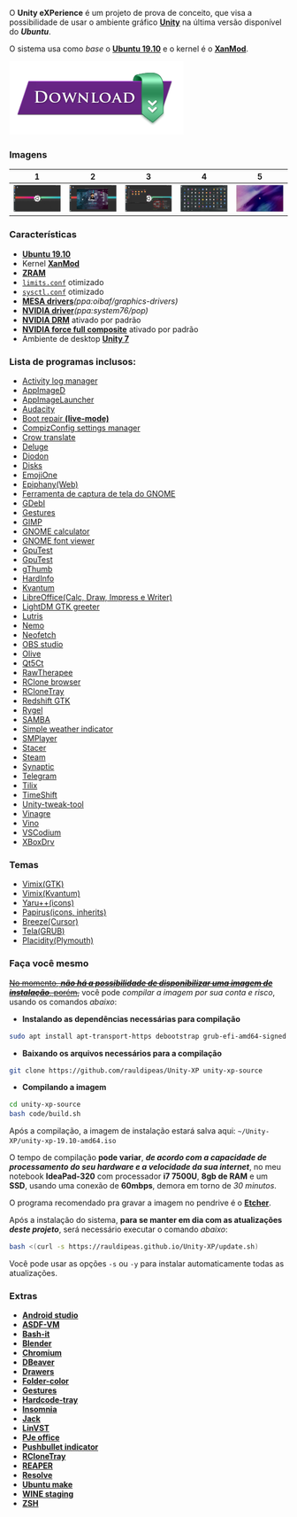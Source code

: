 O **Unity eXPerience** é um projeto de prova de conceito, que visa a possibilidade de usar o ambiente gráfico [**Unity**](https://en.wikipedia.org/wiki/Unity_%28user_interface%29) na última versão disponível do _**Ubuntu**_.

O sistema usa como _base_ o [**Ubuntu 19.10**](https://ubuntu.com) e o kernel é o [**XanMod**](https://xanmod.org/).

[![**downlad**](resources/images/download.png)](https://github.com/rauldipeas/Unity-XP/releases)

### Imagens

1 | 2 | 3 | 4 | 5
-|-|-|-|-
[![desktop](screenshots/desktop.png)](screenshots/desktop.png)|[![epiphany](screenshots/epiphany.png)](screenshots/epiphany.png)|[![tilix+nemo](screenshots/tilix+nemo.png)](screenshots/tilix+nemo.png)|[![apps](screenshots/apps.png)](screenshots/apps.png)|[![plymouth](screenshots/plymouth.png)](screenshots/plymouth.png)|

### Características
 - [**Ubuntu 19.10**](https://ubuntu.com)
 - Kernel [**XanMod**](https://xanmod.org/)
 - [**ZRAM**](https://en.wikipedia.org/wiki/Zram)
 - [`limits.conf`](https://github.com/rauldipeas/Unity-XP/blob/master/code/settings/limits.conf) otimizado
 - [`sysctl.conf`](https://github.com/rauldipeas/Unity-XP/blob/master/code/settings/sysctl.conf) otimizado
 - [**MESA drivers**](https://launchpad.net/~oibaf/+archive/ubuntu/graphics-drivers)_(ppa:oibaf/graphics-drivers)_
 - [**NVIDIA driver**](https://launchpad.net/~system76/+archive/ubuntu/pop)_(ppa:system76/pop)_
 - [**NVIDIA DRM**](https://github.com/rauldipeas/Unity-XP/blob/master/code/settings/nvidia-drm.conf) ativado por padrão
 - [**NVIDIA force full composite**](https://github.com/rauldipeas/Unity-XP/blob/master/code/settings/nvidia-composite.desktop) ativado por padrão
 - Ambiente de desktop [**Unity 7**](https://en.wikipedia.org/wiki/Unity_%28user_interface%29)

### Lista de programas inclusos:
 - [Activity log manager](https://launchpad.net/activity-log-manager)
 - [AppImageD](https://github.com/AppImage/appimaged)
 - [AppImageLauncher](https://github.com/TheAssassin/AppImageLauncher)
 - [Audacity](https://www.audacityteam.org/)
 - [Boot repair **(live-mode)**](https://sourceforge.net/projects/boot-repair/)
 - [CompizConfig settings manager](https://en.wikipedia.org/wiki/Compiz)
 - [Crow translate](https://crow-translate.github.io/)
 - [Deluge](https://www.deluge-torrent.org/)
 - [Diodon](https://launchpad.net/diodon)
 - [Disks](https://wiki.gnome.org/Apps/Disks)
 - [EmojiOne](https://www.joypixels.com/)
 - [Epiphany(Web)](https://wiki.gnome.org/Apps/Web)
 - [Ferramenta de captura de tela do GNOME](https://en.wikipedia.org/wiki/GNOME_Screenshot)
 - [GDebI](https://launchpad.net/gdebi)
 - [Gestures](https://gitlab.com/cunidev/gestures)
 - [GIMP](https://www.gimp.org/)
 - [GNOME calculator](https://wiki.gnome.org/Apps/Calculator)
 - [GNOME font viewer](https://launchpad.net/ubuntu/+source/gnome-font-viewer)
 - [GpuTest](https://www.geeks3d.com/20140304/gputest-0-7-0-opengl-benchmark-win-linux-osx-new-fp64-opengl-4-test-and-online-gpu-database/)
 - [GpuTest](https://www.geeks3d.com/20140304/gputest-0-7-0-opengl-benchmark-win-linux-osx-new-fp64-opengl-4-test-and-online-gpu-database/)
 - [gThumb](https://wiki.gnome.org/Apps/Gthumb)
 - [HardInfo](https://www.berlios.de/software/hardinfo/)
 - [Kvantum](https://github.com/tsujan/Kvantum/tree/master/Kvantum)
 - [LibreOffice(Calc, Draw, Impress e Writer)](https://pt-br.libreoffice.org/)
 - [LightDM GTK greeter](https://launchpad.net/lightdm-gtk-greeter)
 - [Lutris](https://lutris.net/)
 - [Nemo](https://en.wikipedia.org/wiki/Nemo_%28file_manager%29)
 - [Neofetch](https://github.com/dylanaraps/neofetch)
 - [OBS studio](https://obsproject.com/)
 - [Olive](https://www.olivevideoeditor.org/)
 - [Qt5Ct](https://sourceforge.net/projects/qt5ct/)
 - [RawTherapee](https://rawtherapee.com/)
 - [RClone browser](https://martins.ninja/RcloneBrowser/)
 - [RCloneTray](https://github.com/dimitrov-adrian/RcloneTray)
 - [Redshift GTK](http://jonls.dk/redshift/)
 - [Rygel](https://wiki.gnome.org/Projects/Rygel/)
 - [SAMBA](https://www.samba.org/)
 - [Simple weather indicator](https://simpleweatherindicator.madadipouya.com/)
 - [SMPlayer](https://www.smplayer.info/en/info)
 - [Stacer](https://oguzhaninan.github.io/Stacer-Web/)
 - [Steam](https://store.steampowered.com/about/)
 - [Synaptic](http://www.nongnu.org/synaptic/)
 - [Telegram](https://telegram.org/)
 - [Tilix](https://gnunn1.github.io/tilix-web/)
 - [TimeShift](https://teejeetech.in/timeshift/)
 - [Unity-tweak-tool](https://launchpad.net/unity-tweak-tool)
 - [Vinagre](https://wiki.gnome.org/Apps/Vinagre/)
 - [Vino](https://help.ubuntu.com/community/VNC/Servers)
 - [VSCodium](https://vscodium.com/)
 - [XBoxDrv](https://xboxdrv.gitlab.io/)

### Temas
  - [Vimix(GTK)](https://vinceliuice.github.io/theme-vimix.html)
  - [Vimix(Kvantum)](https://github.com/vinceliuice/vimix-kde)
  - [Yaru++(icons)](https://github.com/Bonandry/yaru-plus)
  - [Papirus(icons, inherits)](https://github.com/PapirusDevelopmentTeam/papirus-icon-theme/)
  - [Breeze(Cursor)](https://github.com/KDE/breeze)
  - [Tela(GRUB)](https://github.com/vinceliuice/grub2-themes)
  - [Placidity(Plymouth)](https://www.pling.com/p/1201141/)

### Faça você mesmo
[~~No momento, _**não há a possibilidade de disponibilizar uma imagem de instalação**_, porém,~~](https://github.com/rauldipeas/Unity-XP/releases) você pode _compilar a imagem por sua conta e risco_, usando os comandos _abaixo_:

 - **Instalando as dependências necessárias para compilação**
```bash
sudo apt install apt-transport-https debootstrap grub-efi-amd64-signed mtools squashfs-tools xorriso
```
 - **Baixando os arquivos necessários para a compilação**
```bash
git clone https://github.com/rauldipeas/Unity-XP unity-xp-source
```

 - **Compilando a imagem**
```bash
cd unity-xp-source
bash code/build.sh
```

Após a compilação, a imagem de instalação estará salva aqui: `~/Unity-XP/unity-xp-19.10-amd64.iso`

O tempo de compilação **pode variar**, _**de acordo com a capacidade de processamento do seu hardware e a velocidade da sua internet**_, no meu notebook **IdeaPad-320** com processador **i7 7500U**, **8gb de RAM** e um **SSD**, usando uma conexão de **60mbps**, demora em torno de _30 minutos_.

O programa recomendado pra gravar a imagem no pendrive é o [**Etcher**](https://www.balena.io/etcher/).

Após a instalação do sistema, **para se manter em dia com as atualizações _deste projeto_**, será necessário executar o comando _abaixo_:

```bash
bash <(curl -s https://rauldipeas.github.io/Unity-XP/update.sh)
```

Você pode usar as opções `-s` ou `-y` para instalar automaticamente todas as atualizações.

### Extras
  - [**Android studio**](https://docs.unityxp.tk/extras/android-studio)
  - [**ASDF-VM**](https://docs.unityxp.tk/extras/asdf-vm)  
  - [**Bash-it**](https://docs.unityxp.tk/extras/bash-it)
  - [**Blender**](https://docs.unityxp.tk/extras/blender)
  - [**Chromium**](https://docs.unityxp.tk/extras/chromium)
  - [**DBeaver**](https://docs.unityxp.tk/extras/dbeaver)
  - [**Drawers**](https://docs.unityxp.tk/extras/drawers)
  - [**Folder-color**](https://docs.unityxp.tk/extras/folder-color)
  - [**Gestures**](https://docs.unityxp.tk/extras/gestures)
  - [**Hardcode-tray**](https://docs.unityxp.tk/extras/hardcode-tray)
  - [**Insomnia**](https://docs.unityxp.tk/extras/insomnia)
  - [**Jack**](https://docs.unityxp.tk/extras/jack)
  - [**LinVST**](https://docs.unityxp.tk/extras/linvst)
  - [**PJe office**](https://docs.unityxp.tk/extras/pjeoffice)
  - [**Pushbullet indicator**](https://docs.unityxp.tk/extras/pushbullet-indicator)
  - [**RCloneTray**](https://docs.unityxp.tk/extras/rclonetray)
  - [**REAPER**](https://docs.unityxp.tk/extras/reaper)
  - [**Resolve**](https://docs.unityxp.tk/extras/resolve)
  - [**Ubuntu make**](https://docs.unityxp.tk/extras/ubuntu-make)
  - [**WINE staging**](https://docs.unityxp.tk/extras/wine-staging)
  - [**ZSH**](https://docs.unityxp.tk/extras/zsh)